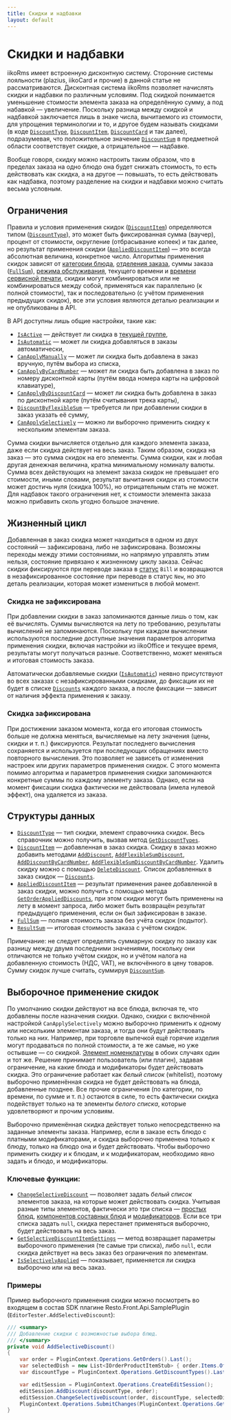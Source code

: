 ```yaml
---
title: Скидки и надбавки
layout: default
---
```

# Скидки и надбавки #
iikoRms имеет встроенную дисконтную систему. Сторонние системы лояльности (plazius, iikoCard и прочие) в данной статье не рассматриваются.
Дисконтная система iikoRms позволяет начислять скидки и надбавки по различным условиям.
Под скидкой понимается уменьшение стоимости элемента заказа на определённую сумму, а под набавкой — увеличение. Поскольку разница между скидкой и надбавкой заключается лишь в знаке числа, вычитаемого из стоимости, для упрощения терминологии и то, и другое будем называть скидками (в коде [`DiscountType`](https://iiko.github.io/front.api.sdk/v6/html/T_Resto_Front_Api_V6_Data_Orders_IDiscountType.htm), [`DiscountItem`](https://iiko.github.io/front.api.sdk/v6/html/T_Resto_Front_Api_V6_Data_Orders_IDiscountItem.htm), [`DiscountCard`](https://iiko.github.io/front.api.sdk/v6/html/T_Resto_Front_Api_V6_Data_Orders_IDiscountCard.htm) и так далее), подразумевая, что положительное значение [`DiscountSum`](https://iiko.github.io/front.api.sdk/v6/html/P_Resto_Front_Api_V6_Data_Orders_IAppliedDiscountItem_DiscountSum.htm) в предметной области соответствует скидке, а отрицательное — надбавке.

Вообще говоря, скидку можно настроить таким образом, что в пределах заказа на одно блюдо она будет снижать стоимость, то есть действовать как скидка, а на другое — повышать, то есть действовать как надбавка, поэтому разделение на скидки и надбавки можно считать весьма условным. 

## Ограничения ##
Правила и условия применения скидок ([`DiscountItem`](https://iiko.github.io/front.api.sdk/v6/html/T_Resto_Front_Api_V6_Data_Orders_IDiscountItem.htm)) определяются типом ([`DiscountType`](https://iiko.github.io/front.api.sdk/v6/html/T_Resto_Front_Api_V6_Data_Orders_IDiscountType.htm)), это может быть фиксированная сумма (ваучер), процент от стоимости, округление (отбрасывание копеек) и так далее, но результат применения скидки ([`AppliedDiscountItem`](https://iiko.github.io/front.api.sdk/v6/html/T_Resto_Front_Api_V6_Data_Orders_IAppliedDiscountItem.htm)) — это всегда абсолютная величина, конкретное число.
Алгоритмы применения скидок зависят от [категории блюда](https://iiko.github.io/front.api.sdk/v6/html/P_Resto_Front_Api_V6_Data_Assortment_IProduct_Category.htm), [отделения заказа](https://iiko.github.io/front.api.sdk/v6/html/T_Resto_Front_Api_V6_Data_Organization_Sections_IRestaurantSection.htm), суммы заказа ([`FullSum`](https://iiko.github.io/front.api.sdk/v6/html/P_Resto_Front_Api_V6_Data_Orders_IOrder_FullSum.htm)), [режима обслуживания](https://iiko.github.io/front.api.sdk/v6/html/T_Resto_Front_Api_V6_Data_Organization_OrderServiceType.htm), текущего времени и [времени сервисной печати](https://iiko.github.io/front.api.sdk/v6/html/P_Resto_Front_Api_V6_Data_Orders_IOrderRootItem_PrintTime.htm), скидки могут комбинироваться или не комбинироваться между собой, применяться как параллельно (к полной стоимости), так и последовательно (с учётом применения предыдущих скидок), все эти условия являются деталью реализации и не опубликованы в API.

В API доступны лишь общие настройки, такие как:

- [`IsActive`](https://iiko.github.io/front.api.sdk/v6/html/P_Resto_Front_Api_V6_Data_Orders_IDiscountType_IsActive.htm) — действует ли скидка в [текущей группе](https://iiko.github.io/front.api.sdk/v6/html/M_Resto_Front_Api_V6_IOperationService_GetHostTerminalsGroup.htm),
- [`IsAutomatic`](https://iiko.github.io/front.api.sdk/v6/html/P_Resto_Front_Api_V6_Data_Orders_IDiscountType_IsAutomatic.htm) — может ли скидка добавляться в заказы автоматически,
- [`CanApplyManually`](https://iiko.github.io/front.api.sdk/v6/html/P_Resto_Front_Api_V6_Data_Orders_IDiscountType_CanApplyManually.htm) — может ли скидка быть добавлена в заказ вручную, путём выбора из списка,
- [`CanApplyByCardNumber`](https://iiko.github.io/front.api.sdk/v6/html/P_Resto_Front_Api_V6_Data_Orders_IDiscountType_CanApplyByCardNumber.htm) — может ли скидка быть добавлена в заказ по номеру дисконтной карты (путём ввода номера карты на цифровой клавиатуре),
- [`CanApplyByDiscountCard`](https://iiko.github.io/front.api.sdk/v6/html/P_Resto_Front_Api_V6_Data_Orders_IDiscountType_CanApplyByDiscountCard.htm) — может ли скидка быть добавлена в заказ по дисконтной карте (путём считывания трека карты),
- [`DiscountByFlexibleSum`](https://iiko.github.io/front.api.sdk/v6/html/P_Resto_Front_Api_V6_Data_Orders_IDiscountType_DiscountByFlexibleSum.htm) — требуется ли при добавлении скидки в заказ указать её сумму,
- [`CanApplySelectively`](https://iiko.github.io/front.api.sdk/v6/html/P_Resto_Front_Api_V6_Data_Orders_IDiscountType_CanApplySelectively.htm) — можно ли выборочно применить скидку к нескольким элементам заказа.  

Сумма скидки вычисляется отдельно для каждого элемента заказа, даже если скидка действует на весь заказ. Таким образом, скидка на заказ — это сумма скидок на его элементы.
Сумма скидки, как и любая другая денежная величина, кратна минимальному номиналу валюты.
Сумма всех действующих на элемент заказа скидок не превышает его стоимости, иными словами, результат вычитания скидок из стоимости может достичь нуля (скидка 100%), но отрицательным стать не может.
Для надбавок такого ограничения нет, к стоимости элемента заказа можно прибавить сколь угодно большое значение.

## Жизненный цикл ##
Добавленная в заказ скидка может находиться в одном из двух состояний — зафиксирована, либо не зафиксирована.
Возможны переходы между этими состояниями, но напрямую управлять этим нельзя, состояние привязано к жизненному циклу заказа.
Сейчас скидки фиксируются при переводе заказа в [статус](https://iiko.github.io/front.api.sdk/v6/html/P_Resto_Front_Api_V6_Data_Orders_IOrder_Status.htm) `Bill` и возвращаются в незафиксированное состояние при переводе в статус `New`, но это деталь реализации, которая может измениться в любой момент.

### Скидка не зафиксирована ###
При добавлении скидки в заказ запоминаются данные лишь о том, как её вычислять.
Суммы вычисляются на лету по требованию, результаты вычислений не запоминаются.
Поскольку при каждом вычислении используются последние доступные значения параметров алгоритма применения скидки, включая настройки из iikoOffice и текущее время, результаты могут получаться разные. Соответственно, может меняться и итоговая стоимость заказа.

Автоматически добавляемые скидки ([`IsAutomatic`](https://iiko.github.io/front.api.sdk/v6/html/P_Resto_Front_Api_V6_Data_Orders_IDiscountType_IsAutomatic.htm)) неявно присутствуют во всех заказах с незафиксированными скидками, до фиксации их не будет в списке [`Discounts`](https://iiko.github.io/front.api.sdk/v6/html/P_Resto_Front_Api_V6_Data_Orders_IOrder_Discounts.htm) каждого заказа, а после фиксации — зависит от наличия эффекта применения к заказу.

### Скидка зафиксирована ###
При достижении заказом момента, когда его итоговая стоимость больше не должна меняться, вычисляемые на лету значения (цены, скидки и т. п.) фиксируются.
Результат последнего вычисления сохраняется и используется при последующих обращениях вместо повторного вычисления.
Это позволяет не зависеть от изменения настроек или других параметров применения скидок.
С этого момента помимо алгоритма и параметров применения скидки запоминаются конкретные суммы по каждому элементу заказа.
Однако, если на момент фиксации скидка фактически не действовала (имела нулевой эффект), она удаляется из заказа. 

## Структуры данных ##
- [`DiscountType`](https://iiko.github.io/front.api.sdk/v6/html/T_Resto_Front_Api_V6_Data_Orders_IDiscountType.htm) — тип скидки, элемент справочника скидок. Весь справочник можно получить, вызвав метод [`GetDiscountTypes`](https://iiko.github.io/front.api.sdk/v6/html/M_Resto_Front_Api_V6_IOperationService_GetDiscountTypes.htm).
- [`DiscountItem`](https://iiko.github.io/front.api.sdk/v6/html/T_Resto_Front_Api_V6_Data_Orders_IDiscountItem.htm) — добавленная в заказ скидка. Скидку в заказ можно добавить методами [`AddDiscount`](https://iiko.github.io/front.api.sdk/v6/html/M_Resto_Front_Api_V6_Editors_IEditSession_AddDiscount.htm), [`AddFlexibleSumDiscount`](https://iiko.github.io/front.api.sdk/v6/html/M_Resto_Front_Api_V6_Editors_IEditSession_AddFlexibleSumDiscount.htm), [`AddDiscountByCardNumber`](https://iiko.github.io/front.api.sdk/v6/html/M_Resto_Front_Api_V6_Editors_IEditSession_AddDiscountByCardNumber.htm), [`AddFlexibleSumDiscountByCardNumber`](https://iiko.github.io/front.api.sdk/v6/html/M_Resto_Front_Api_V6_Editors_IEditSession_AddFlexibleSumDiscountByCardNumber.htm).
Удалить скидку можно с помощью [`DeleteDiscount`](https://iiko.github.io/front.api.sdk/v6/html/M_Resto_Front_Api_V6_Editors_IEditSession_DeleteDiscount.htm).
Список добавленных в заказ скидок — [`Discounts`](https://iiko.github.io/front.api.sdk/v6/html/P_Resto_Front_Api_V6_Data_Orders_IOrder_Discounts.htm).
- [`AppliedDiscountItem`](https://iiko.github.io/front.api.sdk/v6/html/T_Resto_Front_Api_V6_Data_Orders_IAppliedDiscountItem.htm) — результат применения ранее добавленной в заказ скидки, можно получить с помощью метода [`GetOrderAppliedDiscounts`](https://iiko.github.io/front.api.sdk/v6/html/M_Resto_Front_Api_V6_IOperationService_GetOrderAppliedDiscounts.htm), при этом скидки могут быть применены на лету в момент запроса, либо может быть возвращён результат предыдущего применения, если он был зафиксирован в заказе.
- [`FullSum`](https://iiko.github.io/front.api.sdk/v6/html/P_Resto_Front_Api_V6_Data_Orders_IOrder_FullSum.htm) — полная стоимость заказа без учёта скидок (подытог).
- [`ResultSum`](https://iiko.github.io/front.api.sdk/v6/html/P_Resto_Front_Api_V6_Data_Orders_IOrder_ResultSum.htm) — итоговая стоимость заказа с учётом скидок.

Примечание: не следует определять суммарную скидку по заказу как разницу между двумя последними значениями, поскольку они отличаются не только учётом скидок, но и учётом налога на добавленную стоимость (НДС, VAT), не включённого в цену товаров. Сумму скидок лучше считать, суммируя [`DiscountSum`](https://iiko.github.io/front.api.sdk/v6/html/P_Resto_Front_Api_V6_Data_Orders_IAppliedDiscountItem_DiscountSum.htm).


## Выборочное применение скидок ##
По умолчанию скидки действуют на все блюда, включая те, что добавлены после назначения скидки.
Однако, скидки с включённой настройкой `CanApplySelectively` можно выборочно применить к одному или нескольким элементам заказа, и тогда они будут действовать только на них.
Например, при торговле выпечкой ещё горячие изделия могут продаваться по полной стоимости, а те же самые, но уже остывшие — со скидкой.
[Элемент номенклатуры](https://iiko.github.io/front.api.sdk/v6/html/T_Resto_Front_Api_V6_Data_Assortment_IProduct.htm) в обоих случаях один и тот же.
Решение принимает пользователь (или плагин), задавая ограничение, на какие блюда и модификаторы будет действовать скидка.
Это ограничение работает как *белый список* (whitelist), поэтому выборочно применённая скидка не будет действовать на блюда, добавленные позднее.
Все прочие ограничения (по категории, по времени, по сумме и т. п.) остаются в силе, то есть фактически скидка подействует только на те элементы *белого списка*, которые удовлетворяют и прочим условиям.

Выборочно применённая скидка действует только непосредственно на заданные элементы заказа.
Например, если в заказе есть блюдо с платными модификаторами, и скидка выборочно применена только к блюду, только на блюдо она и будет действовать.
Чтобы выборочно применить скидку и к блюдам, и к модификаторам, необходимо явно задать и блюдо, и модификаторы. 

### Ключевые функции: ###

- [`ChangeSelectiveDiscount`](https://iiko.github.io/front.api.sdk/v6/html/M_Resto_Front_Api_V6_Editors_IEditSession_ChangeSelectiveDiscount.htm) — позволяет задать *белый список* элементов заказа, на которые может действовать скидка. Учитывая разные типы элементов, фактически это три списка — [простых блюд](https://iiko.github.io/front.api.sdk/v6/html/T_Resto_Front_Api_V6_Data_Orders_IOrderProductItem.htm), [компонентов составных блюд](https://iiko.github.io/front.api.sdk/v6/html/T_Resto_Front_Api_V6_Data_Orders_IOrderCompoundItemComponent.htm) и [модификаторов](https://iiko.github.io/front.api.sdk/v6/html/T_Resto_Front_Api_V6_Data_Orders_IOrderModifierItem.htm).
Если все три списка задать `null`, скидка перестанет применяться выборочно, будет действовать на весь заказ.
- [`GetSelectiveDiscountItemSettings`](https://iiko.github.io/front.api.sdk/v6/html/M_Resto_Front_Api_V6_IOperationService_GetSelectiveDiscountItemSettings.htm) — метод возвращает параметры выборочного применения (те самые три списка), либо `null`, если скидка действует на весь заказ без ограничения по элементам.
- [`IsSelectivelyApplied`](https://iiko.github.io/front.api.sdk/v6/html/P_Resto_Front_Api_V6_Data_Orders_IDiscountItem_IsSelectivelyApplied.htm) — показывает, применяется ли скидка выборочно или на весь заказ.

### Примеры ###
Пример выборочного применения скидки можно посмотреть во входящем в состав SDK плагине Resto.Front.Api.SamplePlugin (`EditorTester.AddSelectiveDiscount`):

```cs
/// <summary>
/// Добавление скидки с возможностью выбора блюд.
/// </summary>
private void AddSelectiveDiscount()
{
    var order = PluginContext.Operations.GetOrders().Last();
    var selectedDish = new List<IOrderProductItemStub> { order.Items.OfType<IOrderProductItem>().Last() };
    var discountType = PluginContext.Operations.GetDiscountTypes().Last(x => !x.Deleted && x.IsActive && x.CanApplySelectively);

    var editSession = PluginContext.Operations.CreateEditSession();
    editSession.AddDiscount(discountType, order);
    editSession.ChangeSelectiveDiscount(order, discountType, selectedDish, null, null);
    PluginContext.Operations.SubmitChanges(PluginContext.Operations.GetCredentials(), editSession);
}
```